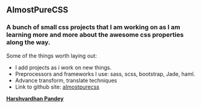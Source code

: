 ## AlmostPureCSS

### A bunch of small css projects that I am working on as I am learning more and more about the awesome css properties along the way.

Some of the things worth laying out: 
- I add projects as i work on new things.
- Preprocessors and frameworks I use: sass, scss, bootstrap, Jade, haml.
- Advance transform, translate techniques
- Link to github site: [almostpurecss](https://geekidharsh.github.io/AlmostPureCSS)

****[Harshvardhan Pandey](http://www.harshvardhanpandey.com)****
